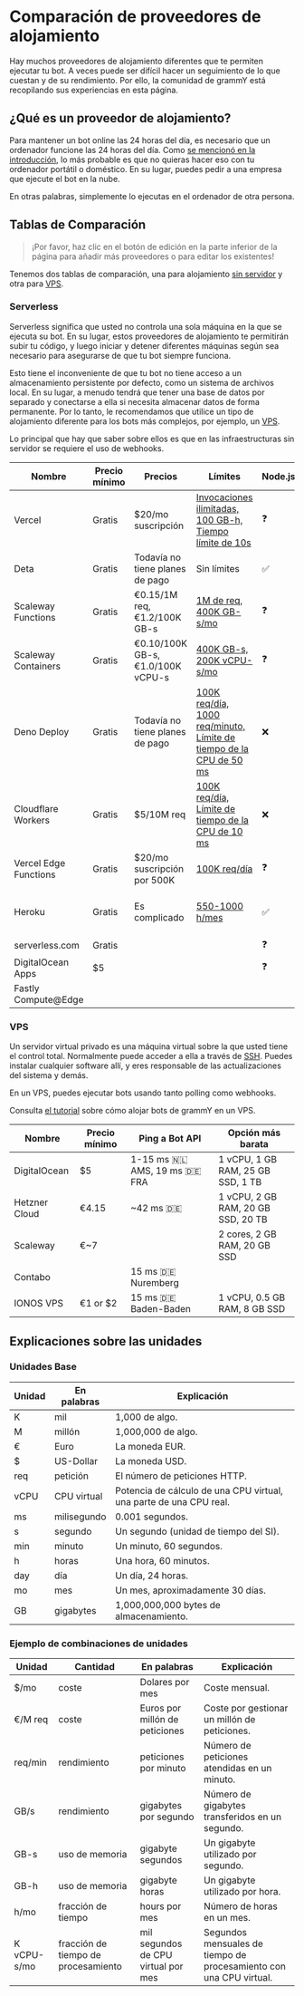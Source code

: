 # Comparación de proveedores de alojamiento

Hay muchos proveedores de alojamiento diferentes que te permiten ejecutar tu bot.
A veces puede ser difícil hacer un seguimiento de lo que cuestan y de su rendimiento.
Por ello, la comunidad de grammY está recopilando sus experiencias en esta página.

## ¿Qué es un proveedor de alojamiento?

Para mantener un bot online las 24 horas del día, es necesario que un ordenador funcione las 24 horas del día.
Como [se mencionó en la introducción](/guide/introduction.html#como-mantener-un-bot-en-funcionamiento), lo más probable es que no quieras hacer eso con tu ordenador portátil o doméstico.
En su lugar, puedes pedir a una empresa que ejecute el bot en la nube.

En otras palabras, simplemente lo ejecutas en el ordenador de otra persona.

## Tablas de Comparación

> ¡Por favor, haz clic en el botón de edición en la parte inferior de la página para añadir más proveedores o para editar los existentes!

Tenemos dos tablas de comparación, una para alojamiento [sin servidor](#serverless) y otra para [VPS](#vps).

### Serverless

Serverless significa que usted no controla una sola máquina en la que se ejecuta su bot.
En su lugar, estos proveedores de alojamiento te permitirán subir tu código, y luego iniciar y detener diferentes máquinas según sea necesario para asegurarse de que tu bot siempre funciona.

Esto tiene el inconveniente de que tu bot no tiene acceso a un almacenamiento persistente por defecto, como un sistema de archivos local.
En su lugar, a menudo tendrá que tener una base de datos por separado y conectarse a ella si necesita almacenar datos de forma permanente.
Por lo tanto, le recomendamos que utilice un tipo de alojamiento diferente para los bots más complejos, por ejemplo, un [VPS](./vps.md).

Lo principal que hay que saber sobre ellos es que en las infraestructuras sin servidor se requiere el uso de webhooks.

| Nombre                | Precio mínimo | Precios                           | Límites                                                                                                               | Node.js            | Deno               | Web                | Notas                                            |
| --------------------- | ------------- | --------------------------------- | --------------------------------------------------------------------------------------------------------------------- | ------------------ | ------------------ | ------------------ | ------------------------------------------------ |
| Vercel                | Gratis        | $20/mo suscripción                | [Invocaciones ilimitadas, 100 GB-h, Tiempo límite de 10s](https://vercel.com/pricing)                                 | :question:         | :question:         | :question:         | ¿No está pensado para los que no son de la web?  |
| Deta                  | Gratis        | Todavía no tiene planes de pago   | Sin límites                                                                                                           | :white_check_mark: | :question:         | :question:         |                                                  |
| Scaleway Functions    | Gratis        | €0.15/1M req, €1.2/100K GB-s      | [1M de req, 400K GB-s/mo](https://www.scaleway.com/en/pricing/#serverless-functions)                                  | :question:         | :question:         | :question:         |                                                  |
| Scaleway Containers   | Gratis        | €0.10/100K GB-s, €1.0/100K vCPU-s | [400K GB-s, 200K vCPU-s/mo](https://www.scaleway.com/en/pricing/#serverless-containers)                               | :question:         | :question:         | :question:         |                                                  |
| Deno Deploy           | Gratis        | Todavía no tiene planes de pago   | [100K req/día, 1000 req/minuto, Límite de tiempo de la CPU de 50 ms](https://deno.com/deploy/docs/pricing-and-limits) | :x:                | :white_check_mark: | :x:                | Beta                                             |
| Cloudflare Workers    | Gratis        | $5/10M req                        | [100K req/día, Límite de tiempo de la CPU de 10 ms](https://workers.cloudflare.com/)                                  | :x:                | :x:                | :white_check_mark: |                                                  |
| Vercel Edge Functions | Gratis        | $20/mo suscripción por 500K       | [100K req/día](https://vercel.com/pricing)                                                                            | :question:         | :question:         | :question:         |                                                  |
| Heroku                | Gratis        | Es complicado                     | [550-1000 h/mes](https://www.heroku.com/pricing)                                                                      | :white_check_mark: | :question:         | :question:         | Tiempos de arranque largos, ¿no es recomendable? |
| serverless.com        | Gratis        |                                   |                                                                                                                       | :question:         | :question:         | :question:         |                                                  |
| DigitalOcean Apps     | $5            |                                   |                                                                                                                       | :question:         | :question:         | :question:         | No se ha probado                                 |
| Fastly Compute@Edge   |               |                                   |                                                                                                                       |                    |                    |                    |                                                  |

### VPS

Un servidor virtual privado es una máquina virtual sobre la que usted tiene el control total.
Normalmente puede acceder a ella a través de [SSH](https://en.wikipedia.org/wiki/Secure_Shell).
Puedes instalar cualquier software allí, y eres responsable de las actualizaciones del sistema y demás.

En un VPS, puedes ejecutar bots usando tanto polling como webhooks.

Consulta [el tutorial](./vps.md) sobre cómo alojar bots de grammY en un VPS.

| Nombre        | Precio mínimo | Ping a Bot API                            | Opción más barata                  |
| ------------- | ------------- | ----------------------------------------- | ---------------------------------- |
| DigitalOcean  | $5            | 1-15 ms :netherlands: AMS, 19 ms :de: FRA | 1 vCPU, 1 GB RAM, 25 GB SSD, 1 TB  |
| Hetzner Cloud | €4.15         | ~42 ms :de:                               | 1 vCPU, 2 GB RAM, 20 GB SSD, 20 TB |
| Scaleway      | €~7           |                                           | 2 cores, 2 GB RAM, 20 GB SSD       |
| Contabo       |               | 15 ms :de: Nuremberg                      |                                    |
| IONOS VPS     | €1 or $2      | 15 ms :de: Baden-Baden                    | 1 vCPU, 0.5 GB RAM, 8 GB SSD       |

## Explicaciones sobre las unidades

### Unidades Base

| Unidad | En palabras | Explicación                                                        |
| ------ | ----------- | ------------------------------------------------------------------ |
| K      | mil         | 1,000 de algo.                                                     |
| M      | millón      | 1,000,000 de algo.                                                 |
| €      | Euro        | La moneda EUR.                                                     |
| $      | US-Dollar   | La moneda USD.                                                     |
| req    | petición    | El número de peticiones HTTP.                                      |
| vCPU   | CPU virtual | Potencia de cálculo de una CPU virtual, una parte de una CPU real. |
| ms     | milisegundo | 0.001 segundos.                                                    |
| s      | segundo     | Un segundo (unidad de tiempo del SI).                              |
| min    | minuto      | Un minuto, 60 segundos.                                            |
| h      | horas       | Una hora, 60 minutos.                                              |
| day    | día         | Un día, 24 horas.                                                  |
| mo     | mes         | Un mes, aproximadamente 30 días.                                   |
| GB     | gigabytes   | 1,000,000,000 bytes de almacenamiento.                             |

### Ejemplo de combinaciones de unidades

| Unidad      | Cantidad                            | En palabras                         | Explicación                                                        |
| ----------- | ----------------------------------- | ----------------------------------- | ------------------------------------------------------------------ |
| $/mo        | coste                               | Dolares por mes                     | Coste mensual.                                                     |
| €/M req     | coste                               | Euros por millón de peticiones      | Coste por gestionar un millón de peticiones.                       |
| req/min     | rendimiento                         | peticiones por minuto               | Número de peticiones atendidas en un minuto.                       |
| GB/s        | rendimiento                         | gigabytes por segundo               | Número de gigabytes transferidos en un segundo.                    |
| GB-s        | uso de memoria                      | gigabyte segundos                   | Un gigabyte utilizado por segundo.                                 |
| GB-h        | uso de memoria                      | gigabyte horas                      | Un gigabyte utilizado por hora.                                    |
| h/mo        | fracción de tiempo                  | hours por mes                       | Número de horas en un mes.                                         |
| K vCPU-s/mo | fracción de tiempo de procesamiento | mil segundos de CPU virtual por mes | Segundos mensuales de tiempo de procesamiento con una CPU virtual. |
